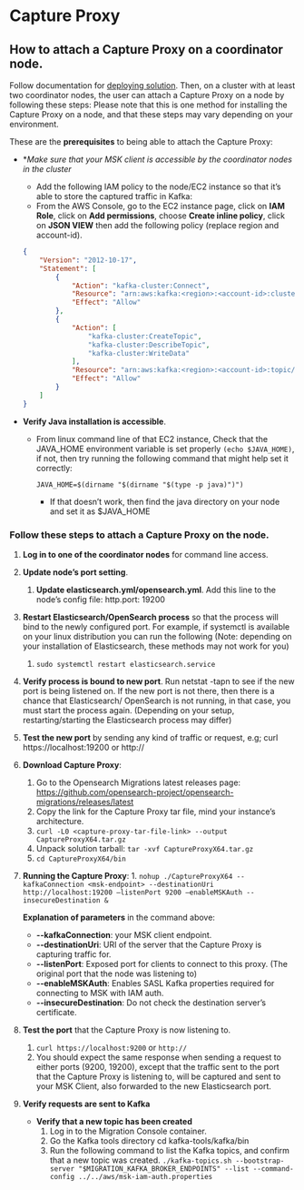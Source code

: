# Capture Proxy

## How to attach a Capture Proxy on a coordinator node.

Follow documentation for [deploying solution](../../deployment/README.md). Then, on a cluster with at least two coordinator nodes, the user can attach a Capture Proxy on a node by following these steps:
Please note that this is one method for installing the Capture Proxy on a node, and that these steps may vary depending on your environment.


These are the **prerequisites** to being able to attach the Capture Proxy:

* **Make sure that your MSK client is accessible by the coordinator nodes in the cluster*
    * Add the following IAM policy to the node/EC2 instance so that it’s able to store the captured traffic in Kafka:
    * From the AWS Console, go to the EC2 instance page, click on **IAM Role**,  click on **Add permissions**, choose **Create inline policy**, click on **JSON VIEW** then add the following policy (replace region and account-id).

    ```json
    {
        "Version": "2012-10-17",
        "Statement": [
            {
                "Action": "kafka-cluster:Connect",
                "Resource": "arn:aws:kafka:<region>:<account-id>:cluster/migration-msk-cluster-<stage>/*",
                "Effect": "Allow"
            },
            {
                "Action": [
                    "kafka-cluster:CreateTopic",
                    "kafka-cluster:DescribeTopic",
                    "kafka-cluster:WriteData"
                ],
                "Resource": "arn:aws:kafka:<region>:<account-id>:topic/migration-msk-cluster-<stage>/*",
                "Effect": "Allow"
            }
        ]
    }
  ```

* **Verify Java installation is accessible**. 
  * From linux command line of that EC2 instance, Check that the JAVA_HOME environment variable is set properly `(echo $JAVA_HOME)`, if not, then try running the following command that might help set it correctly:

    `JAVA_HOME=$(dirname "$(dirname "$(type -p java)")")`
      * If that doesn’t work, then find the java directory on your node and set it as $JAVA_HOME

### Follow these steps to attach a Capture Proxy on the node.

1. **Log in to one of the coordinator nodes** for command line access.
2. **Update node’s port setting**.
    1. **Update elasticsearch.yml/opensearch.yml**. Add this line to the node’s config file:
       http.port: 19200
3. **Restart Elasticsearch/OpenSearch process** so that the process will bind to the newly configured port. For example, if systemctl is available on your linux distribution you can run the following (Note: depending on your installation of Elasticsearch, these methods may not work for you)
   1. `sudo systemctl restart elasticsearch.service`
   
4. **Verify process is bound to new port**. Run netstat -tapn to see if the new port is being listened on.
   If the new port is not there, then there is a chance that Elasticsearch/ OpenSearch is not running, in that case, you must start the process again. (Depending on your setup, restarting/starting the Elasticsearch process may differ)
5. **Test the new port** by sending any kind of traffic or request, e.g; curl https://localhost:19200 or http://
6. **Download Capture Proxy**:
    1. Go to the Opensearch Migrations latest releases page: https://github.com/opensearch-project/opensearch-migrations/releases/latest
    2. Copy the link for the Capture Proxy tar file, mind your instance’s architecture.
    3. `curl -L0 <capture-proxy-tar-file-link> --output CaptureProxyX64.tar.gz`
    4.  Unpack solution tarball: `tar -xvf CaptureProxyX64.tar.gz`
    5. `cd CaptureProxyX64/bin`
7. **Running the Capture Proxy**:
        1. `nohup ./CaptureProxyX64 --kafkaConnection <msk-endpoint> --destinationUri http://localhost:19200 —listenPort 9200 —enableMSKAuth --insecureDestination &`

    **Explanation of parameters** in the command above:
    
    * **--kafkaConnection**: your MSK client endpoint.
    * **--destinationUri**: URI of the server that the Capture Proxy is capturing traffic for.
    * **--listenPort**: Exposed port for clients to connect to this proxy. (The original port that the node was listening to)
    * **--enableMSKAuth**: Enables SASL Kafka properties required for connecting to MSK with IAM auth.
    * **--insecureDestination**: Do not check the destination server’s certificate.

8. **Test the port** that the Capture Proxy is now listening to.
    1. `curl https://localhost:9200` or `http://`
    2. You should expect the same response when sending a request to either ports (9200, 19200), except that the traffic sent to the port that the Capture Proxy is listening to, will be captured and sent to your MSK Client, also forwarded to the new Elasticsearch port.
9. **Verify requests are sent to Kafka**
   * **Verify that a new topic has been created**
     1. Log in to the Migration Console container.
     2. Go the Kafka tools directory
       cd kafka-tools/kafka/bin
     3. Run the following command to list the Kafka topics, and confirm that a new topic was created.
         `./kafka-topics.sh --bootstrap-server "$MIGRATION_KAFKA_BROKER_ENDPOINTS" --list --command-config ../../aws/msk-iam-auth.properties`
